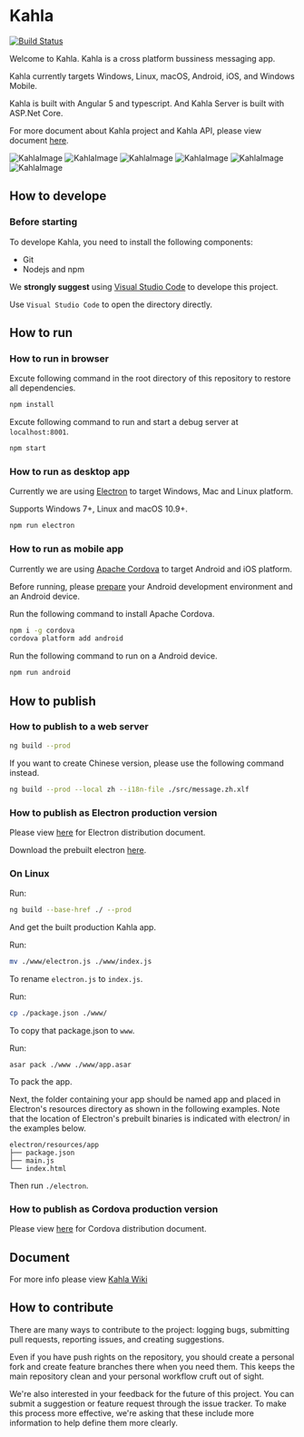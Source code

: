 # Kahla

[![Build Status](https://travis-ci.org/AiursoftWeb/Kahla.App.svg?branch=master)](https://travis-ci.org/AiursoftWeb/Kahla.App)

Welcome to Kahla. Kahla is a cross platform bussiness messaging app.

Kahla currently targets Windows, Linux, macOS, Android, iOS, and Windows Mobile.

Kahla is built with Angular 5 and typescript. And Kahla Server is built with ASP.Net Core.

For more document about Kahla project and Kahla API, please view document [here](https://wiki.aiursoft.com/ReadDoc/Kahla/What%20is%20Kahla.md).

![KahlaImage](https://oss.aiursoft.com/MyPersonalFiles/2018-04-07_11.50.14.png?w=360&h=640)
![KahlaImage](https://oss.aiursoft.com/MyPersonalFiles/2018-04-07_11.50.17.png?w=360&h=640)
![KahlaImage](https://oss.aiursoft.com/MyPersonalFiles/2018-04-07_11.50.34.png?w=360&h=640)
![KahlaImage](https://oss.aiursoft.com/MyPersonalFiles/2018-04-07_11.51.20.png?w=360&h=640)
![KahlaImage](https://oss.aiursoft.com/MyPersonalFiles/2018-04-07_11.51.27.png?w=360&h=640)
![KahlaImage](https://oss.aiursoft.com/MyPersonalFiles/2018-04-07_11.51.36.png?w=360&h=640)

## How to develope

### Before starting

To develope Kahla, you need to install the following components:

* Git
* Nodejs and npm

We **strongly suggest** using [Visual Studio Code](https://code.visualstudio.com/) to develope this project.

Use `Visual Studio Code` to open the directory directly.

## How to run

### How to run in browser

Excute following command in the root directory of this repository to restore all dependencies.

```bash
npm install
```

Excute following command to run and start a debug server at `localhost:8001`.

```bash
npm start
```

### How to run as desktop app

Currently we are using [Electron](https://electron.atom.io/) to target Windows, Mac and Linux platform.

Supports Windows 7+, Linux and macOS 10.9+.

```bash
npm run electron
```

### How to run as mobile app

Currently we are using [Apache Cordova](https://cordova.apache.org/) to target Android and iOS platform.

Before running, please [prepare](https://cordova.apache.org/docs/en/latest/guide/platforms/android/index.html) your Android development environment and an Android device.

Run the following command to install Apache Cordova.

```bash
npm i -g cordova
cordova platform add android
```

Run the following command to run on a Android device.

```bash
npm run android
```

## How to publish

### How to publish to a web server

```bash
ng build --prod
```

If you want to create Chinese version, please use the following command instead.

```bash
ng build --prod --local zh --i18n-file ./src/message.zh.xlf
```

### How to publish as Electron production version

Please view [here](https://electron.atom.io/docs/tutorial/application-distribution/) for Electron distribution document.

Download the prebuilt electron [here](https://github.com/electron/electron/releases).

### On Linux

Run:

```bash
ng build --base-href ./ --prod
```

And get the built production Kahla app.

Run:

```bash
mv ./www/electron.js ./www/index.js
```

To rename `electron.js` to `index.js`.

Run:

```bash
cp ./package.json ./www/
```

To copy that package.json to `www`.

Run:

```
asar pack ./www ./www/app.asar
```

To pack the app.

Next, the folder containing your app should be named app and placed in Electron's resources directory as shown in the following examples. Note that the location of Electron's prebuilt binaries is indicated with electron/ in the examples below.

    electron/resources/app
    ├── package.json
    ├── main.js
    └── index.html

Then run `./electron`.

### How to publish as Cordova production version

Please view [here](https://cordova.apache.org/docs/en/latest/guide/platforms/android/index.html) for Cordova distribution document.

## Document

For more info please view [Kahla Wiki](https://wiki.aiursoft.com/ReadDoc/Kahla/What%20is%20Kahla.md)

## How to contribute

There are many ways to contribute to the project: logging bugs, submitting pull requests, reporting issues, and creating suggestions.

Even if you have push rights on the repository, you should create a personal fork and create feature branches there when you need them. This keeps the main repository clean and your personal workflow cruft out of sight.

We're also interested in your feedback for the future of this project. You can submit a suggestion or feature request through the issue tracker. To make this process more effective, we're asking that these include more information to help define them more clearly.